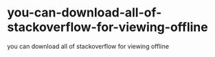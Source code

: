 # you-can-download-all-of-stackoverflow-for-viewing-offline
you can download all of stackoverflow for viewing offline
